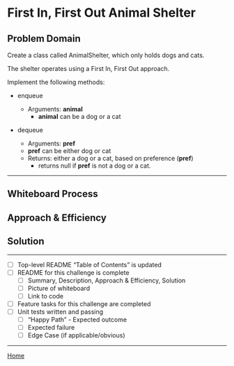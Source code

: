 # First In, First Out Animal Shelter

## Problem Domain

Create a class called AnimalShelter, which only holds dogs and cats.

The shelter operates using a First In, First Out approach.

Implement the following methods:

* enqueue
  * Arguments: **animal**
    * **animal** can be a dog or a cat

* dequeue
  * Arguments: **pref**
  * **pref** can be either dog or cat
  * Returns: either a dog or a cat, based on preference (**pref**)
    * returns null if **pref** is not a dog or a cat.

---

## Whiteboard Process
<!-- Embedded whiteboard image -->

## Approach & Efficiency
<!-- What approach did you take? Why? What is the Big O space/time for this approach? -->

## Solution
<!-- Show how to run your code, and examples of it in action -->

---

* [ ] Top-level README “Table of Contents” is updated
* [ ] README for this challenge is complete
  * [ ] Summary, Description, Approach & Efficiency, Solution
  * [ ] Picture of whiteboard
  * [ ] Link to code
* [ ] Feature tasks for this challenge are completed
* [ ] Unit tests written and passing
  * [ ] “Happy Path” - Expected outcome
  * [ ] Expected failure
  * [ ] Edge Case (if applicable/obvious)

---

[Home](/README.md)
